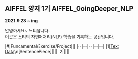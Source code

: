 ## AIFFEL 양재 1기 AIFFEL_GoingDeeper_NLP
**2021.9.23 ~ ing** 

안녕하세요~ 느티입니다.    
이곳은 느티의 자연어처리(NLP) 학습을 기록하는 공간입니다.

|#|Fundamental/Exercise/Project|||
|--|--|--|--|--|
|1|[Text Data](https://github.com/babeebird/AIFFEL_GoingDeeper/blob/master/01_TextData/01_TextData.ipynb)\n[SentencePiece]||||
|2|||||
